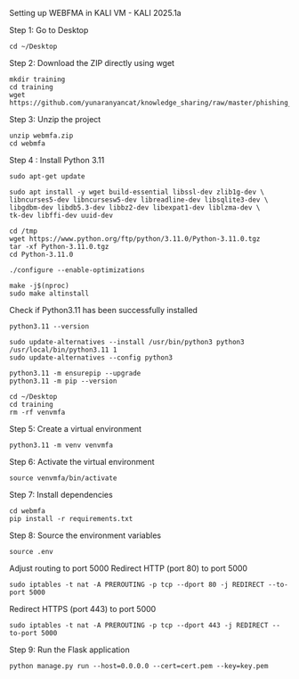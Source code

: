 Setting up WEBFMA in KALI VM - KALI 2025.1a

Step 1: Go to Desktop
```
cd ~/Desktop
```

Step 2: Download the ZIP directly using wget
```
mkdir training
cd training
wget https://github.com/yunaranyancat/knowledge_sharing/raw/master/phishing_workshop/webmfa.zip
```
Step 3: Unzip the project
```
unzip webmfa.zip
cd webmfa
```
Step 4 : Install Python 3.11
```
sudo apt-get update

sudo apt install -y wget build-essential libssl-dev zlib1g-dev \
libncurses5-dev libncursesw5-dev libreadline-dev libsqlite3-dev \
libgdbm-dev libdb5.3-dev libbz2-dev libexpat1-dev liblzma-dev \
tk-dev libffi-dev uuid-dev
```
```
cd /tmp                                                         
wget https://www.python.org/ftp/python/3.11.0/Python-3.11.0.tgz  
tar -xf Python-3.11.0.tgz                                      
cd Python-3.11.0
```
```
./configure --enable-optimizations
```
```
make -j$(nproc)                                                 
sudo make altinstall
```
Check if Python3.11 has been successfully installed
```
python3.11 --version 
```
```
sudo update-alternatives --install /usr/bin/python3 python3 /usr/local/bin/python3.11 1
sudo update-alternatives --config python3
```
```
python3.11 -m ensurepip --upgrade
python3.11 -m pip --version
```
```
cd ~/Desktop
cd training
rm -rf venvmfa
```

Step 5: Create a virtual environment
```
python3.11 -m venv venvmfa
```
Step 6: Activate the virtual environment
```
source venvmfa/bin/activate
```
Step 7: Install dependencies
```
cd webmfa
pip install -r requirements.txt
```
Step 8: Source the environment variables
```
source .env
```
Adjust routing to port 5000
Redirect HTTP (port 80) to port 5000
```
sudo iptables -t nat -A PREROUTING -p tcp --dport 80 -j REDIRECT --to-port 5000
```
Redirect HTTPS (port 443) to port 5000
```
sudo iptables -t nat -A PREROUTING -p tcp --dport 443 -j REDIRECT --to-port 5000
```
Step 9: Run the Flask application
```
python manage.py run --host=0.0.0.0 --cert=cert.pem --key=key.pem
```
